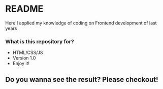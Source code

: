 # README #

Here I applied my knowledge of coding on Frontend development of last years

### What is this repository for? ###

* HTML/CSS/JS
* Version 1.0
* Enjoy it!

## Do you wanna see the result? Please checkout!
